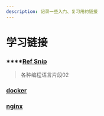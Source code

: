 ```yaml
---
description: 记录一些入门、复习用的链接
---
```


# 学习链接



### ****[**Ref Snip** ](https://www.dbyun.net/)&#x20;

> 各种编程语言片段02

### [docker](https://vuepress.mirror.docker-practice.com/)

### [nginx](https://dunwu.github.io/nginx-tutorial/#/nginx-quickstart)

